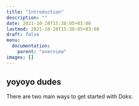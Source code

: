 ```yaml
---
title: "Introduction"
description: ""
date: 2021-10-28T15:38:05+03:00
lastmod: 2021-10-28T15:38:05+03:00
draft: false
menu:
  documentation:
    parent: "overview"
images: []
---
```


## yoyoyo dudes

There are two main ways to get started with Doks:
